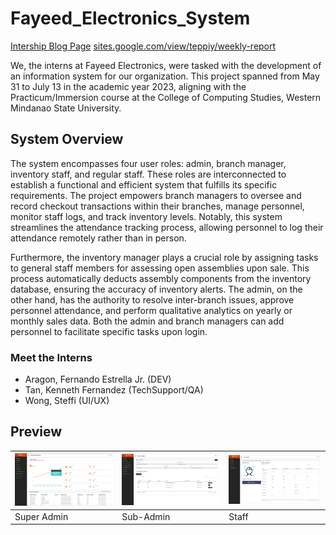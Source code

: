 # Fayeed_Electronics_System
[Intership Blog Page](https://sites.google.com/view/teppiy/weekly-report)
[sites.google.com/view/teppiy/weekly-report](https://sites.google.com/view/teppiy/weekly-report)

We, the interns at Fayeed Electronics, were tasked with the development of an information system for our organization. This project spanned from May 31 to July 13 in the academic year 2023, aligning with the Practicum/Immersion course at the College of Computing Studies, Western Mindanao State University.

## System Overview
The system encompasses four user roles: admin, branch manager, inventory staff, and regular staff. These roles are interconnected to establish a functional and efficient system that fulfills its specific requirements. The project empowers branch managers to oversee and record checkout transactions within their branches, manage personnel, monitor staff logs, and track inventory levels. Notably, this system streamlines the attendance tracking process, allowing personnel to log their attendance remotely rather than in person.

Furthermore, the inventory manager plays a crucial role by assigning tasks to general staff members for assessing open assemblies upon sale. This process automatically deducts assembly components from the inventory database, ensuring the accuracy of inventory alerts. The admin, on the other hand, has the authority to resolve inter-branch issues, approve personnel attendance, and perform qualitative analytics on yearly or monthly sales data. Both the admin and branch managers can add personnel to facilitate specific tasks upon login.

### Meet the Interns
- Aragon, Fernando Estrella Jr. (DEV)
- Tan, Kenneth Fernandez (TechSupport/QA)
- Wong, Steffi (UI/UX)


## Preview 
| ![Super Admin](Screenshot%202023-10-01%20113955.png "Super Admin") | ![Sub-Admin](Screenshot%202023-10-01%20114658.png "Sub-Admin") | ![Staff](Screenshot%202023-10-01%20114049.png "Staff") |
| --- | --- | --- |
| Super Admin | Sub-Admin | Staff |


